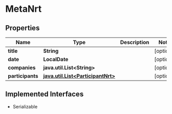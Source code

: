 

# MetaNrt


## Properties

Name | Type | Description | Notes
------------ | ------------- | ------------- | -------------
**title** | **String** |  |  [optional]
**date** | **LocalDate** |  |  [optional]
**companies** | **java.util.List&lt;String&gt;** |  |  [optional]
**participants** | [**java.util.List&lt;ParticipantNrt&gt;**](ParticipantNrt.md) |  |  [optional]


## Implemented Interfaces

* Serializable


